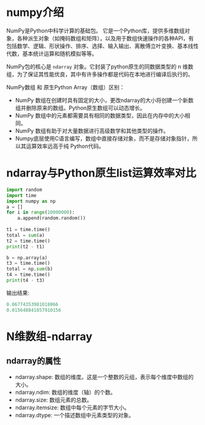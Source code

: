 # numpy介绍

NumPy是Python中科学计算的基础包。
它是一个Python库，提供多维数组对象，各种派生对象（如掩码数组和矩阵），以及用于数组快速操作的各种API，有包括数学、逻辑、形状操作、排序、选择、输入输出、离散傅立叶变换、基本线性代数，基本统计运算和随机模拟等等。

NumPy包的核心是 `ndarray` 对象。它封装了python原生的同数据类型的 n 维数组，为了保证其性能优良，其中有许多操作都是代码在本地进行编译后执行的。

NumPy数组 和 原生Python Array（数组）区别：

 - NumPy 数组在创建时具有固定的大小，更改ndarray的大小将创建一个新数组并删除原来的数组。Python原生数组可以动态增长。
 - NumPy 数组中的元素都需要具有相同的数据类型，因此在内存中的大小相同。
 - NumPy 数组有助于对大量数据进行高级数学和其他类型的操作。
 - Numpy底层使用C语言编写，数组中直接存储对象，而不是存储对象指针，所以其运算效率远高于纯
Python代码。

# ndarray与Python原生list运算效率对比
```python
import random
import time
import numpy as np
a = []
for i in range(10000000):
    a.append(random.random())
    
t1 = time.time()
total = sum(a)
t2 = time.time()
print(t2 - t1)

b = np.array(a)
t3 = time.time()
total = np.sum(b)
t4 = time.time()
print(t4 - t3)

```
输出结果:
```python
0.06774353981018066
0.015648841857910156
```

# N维数组-ndarray
## ndarray的属性

 - ndarray.shape: 数组的维度。这是一个整数的元组，表示每个维度中数组的大小。
 - ndarray.ndim: 数组的维度（轴）的个数。
 - ndarray.size: 数组元素的总数。
 - ndarray.itemsize: 数组中每个元素的字节大小。
 - ndarray.dtype: 一个描述数组中元素类型的对象。